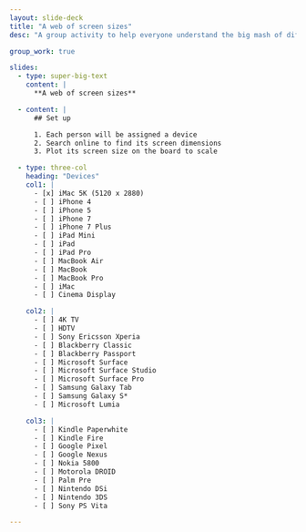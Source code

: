```yaml
---
layout: slide-deck
title: "A web of screen sizes"
desc: "A group activity to help everyone understand the big mash of different screen sizes that exist in the world."

group_work: true

slides:
  - type: super-big-text
    content: |
      **A web of screen sizes**

  - content: |
      ## Set up

      1. Each person will be assigned a device
      2. Search online to find its screen dimensions
      3. Plot its screen size on the board to scale

  - type: three-col
    heading: "Devices"
    col1: |
      - [x] iMac 5K (5120 x 2880)
      - [ ] iPhone 4
      - [ ] iPhone 5
      - [ ] iPhone 7
      - [ ] iPhone 7 Plus
      - [ ] iPad Mini
      - [ ] iPad
      - [ ] iPad Pro
      - [ ] MacBook Air
      - [ ] MacBook
      - [ ] MacBook Pro
      - [ ] iMac
      - [ ] Cinema Display

    col2: |
      - [ ] 4K TV
      - [ ] HDTV
      - [ ] Sony Ericsson Xperia
      - [ ] Blackberry Classic
      - [ ] Blackberry Passport
      - [ ] Microsoft Surface
      - [ ] Microsoft Surface Studio
      - [ ] Microsoft Surface Pro
      - [ ] Samsung Galaxy Tab
      - [ ] Samsung Galaxy S*
      - [ ] Microsoft Lumia

    col3: |
      - [ ] Kindle Paperwhite
      - [ ] Kindle Fire
      - [ ] Google Pixel
      - [ ] Google Nexus
      - [ ] Nokia 5800
      - [ ] Motorola DROID
      - [ ] Palm Pre
      - [ ] Nintendo DSi
      - [ ] Nintendo 3DS
      - [ ] Sony PS Vita

---
```

